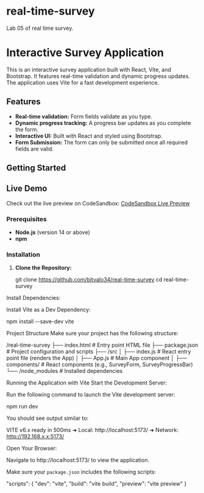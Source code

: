 # real-time-survey
Lab 05 of real time survey.

# Interactive Survey Application

This is an interactive survey application built with React, Vite, and Bootstrap. It features real-time validation and dynamic progress updates. The application uses Vite for a fast development experience.

## Features

- **Real-time validation:** Form fields validate as you type.
- **Dynamic progress tracking:** A progress bar updates as you complete the form.
- **Interactive UI:** Built with React and styled using Bootstrap.
- **Form Submission:** The form can only be submitted once all required fields are valid.

## Getting Started

## Live Demo

Check out the live preview on CodeSandbox: [CodeSandbox Live Preview](https://codesandbox.io/p/sandbox/real-time-survey-rgss5x)

### Prerequisites

- **Node.js** (version 14 or above)
- **npm**

### Installation

1. **Clone the Repository:**

   git clone https://github.com/bitvalo34/real-time-survey
   cd real-time-survey

Install Dependencies:

Install Vite as a Dev Dependency:

npm install --save-dev vite

Project Structure
Make sure your project has the following structure:

/real-time-survey
├── index.html         # Entry point HTML file
├── package.json       # Project configuration and scripts
├── /src
│   ├── index.js       # React entry point file (renders the App)
│   ├── App.js         # Main App component
│   ├── components/    # React components (e.g., SurveyForm, SurveyProgressBar)
└── /node_modules      # Installed dependencies

Running the Application with Vite
Start the Development Server:

Run the following command to launch the Vite development server:

npm run dev

You should see output similar to:

VITE v6.x  ready in 500ms
➜  Local:   http://localhost:5173/
➜  Network: http://192.168.x.x:5173/

Open Your Browser:

Navigate to http://localhost:5173/ to view the application.

Make sure your `package.json` includes the following scripts:

"scripts": {
  "dev": "vite",
  "build": "vite build",
  "preview": "vite preview"
}

